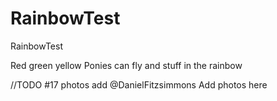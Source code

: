 # RainbowTest
 RainbowTest

Red
green
yellow
Ponies can fly and stuff in the rainbow

//TODO #17 photos add @DanielFitzsimmons
Add photos here